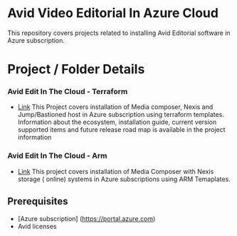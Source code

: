# Avid Video Editorial In Azure Cloud
 
This repository covers projects related to installing Avid Editorial software in Azure subscription. 
 
# Project  / Folder Details 
 
### Avid Edit In The Cloud - Terraform 
- [Link](https://github.com/avid-technology/VideoEditorialInTheCloud/tree/master/Avid%20Edit%20In%20The%20Cloud%20-%20Terraform) 
This Project covers installation of Media composer, Nexis and  Jump/Bastioned host in Azure subscription using terraform templates. 
Information about the ecosystem, installation guide, current version supported items and future release road map is available in the project information
 

### Avid Edit In The Cloud - Arm 
- [Link](https://github.com/avid-technology/VideoEditorialInTheCloud/tree/master/Avid%20Edit%20In%20The%20Cloud%20-%20Arm) 
This project covers installation of Media Composer with Nexis storage ( online) systems in Azure subscriptions using ARM Temaplates. 
 
 
## Prerequisites  
- [Azure subscription] (https://portal.azure.com)
- Avid licenses
